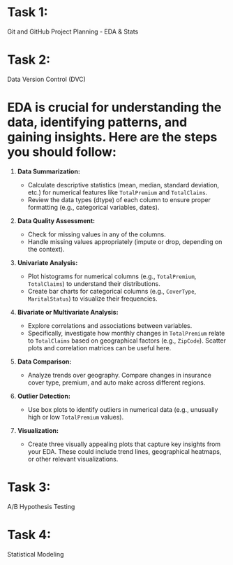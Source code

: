 # Task 1:
Git and GitHub
Project Planning - EDA & Stats
# Task 2:
Data Version Control (DVC)

# EDA is crucial for understanding the data, identifying patterns, and gaining insights. Here are the steps you should follow:

1. **Data Summarization:**
   - Calculate descriptive statistics (mean, median, standard deviation, etc.) for numerical features like `TotalPremium` and `TotalClaims`.
   - Review the data types (dtype) of each column to ensure proper formatting (e.g., categorical variables, dates).

2. **Data Quality Assessment:**
   - Check for missing values in any of the columns.
   - Handle missing values appropriately (impute or drop, depending on the context).

3. **Univariate Analysis:**
   - Plot histograms for numerical columns (e.g., `TotalPremium`, `TotalClaims`) to understand their distributions.
   - Create bar charts for categorical columns (e.g., `CoverType`, `MaritalStatus`) to visualize their frequencies.

4. **Bivariate or Multivariate Analysis:**
   - Explore correlations and associations between variables.
   - Specifically, investigate how monthly changes in `TotalPremium` relate to `TotalClaims` based on geographical factors (e.g., `ZipCode`). Scatter plots and correlation matrices can be useful here.

5. **Data Comparison:**
   - Analyze trends over geography. Compare changes in insurance cover type, premium, and auto make across different regions.

6. **Outlier Detection:**
   - Use box plots to identify outliers in numerical data (e.g., unusually high or low `TotalPremium` values).

7. **Visualization:**
   - Create three visually appealing plots that capture key insights from your EDA. These could include trend lines, geographical heatmaps, or other relevant visualizations.


# Task 3:
A/B Hypothesis Testing
# Task 4:
Statistical Modeling
